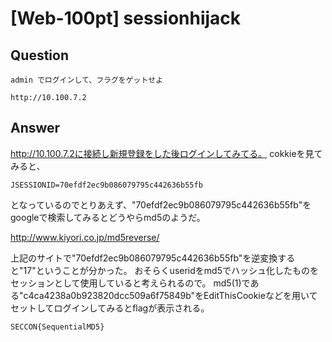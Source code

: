 # [Web-100pt] sessionhijack

## Question	

```plane
admin でログインして、フラグをゲットせよ

http://10.100.7.2
```

## Answer

http://10.100.7.2に接続し新規登録をした後ログインしてみてる。
cokkieを見てみると、

```plane
JSESSIONID=70efdf2ec9b086079795c442636b55fb
```

となっているのでとりあえず、"70efdf2ec9b086079795c442636b55fb"をgoogleで検索してみるとどうやらmd5のようだ。

http://www.kiyori.co.jp/md5reverse/

上記のサイトで"70efdf2ec9b086079795c442636b55fb"を逆変換すると"17"ということが分かった。
おそらくuseridをmd5でハッシュ化したものをセッションとして使用していると考えられるので。
md5(1)である"c4ca4238a0b923820dcc509a6f75849b"をEditThisCookieなどを用いてセットしてログインしてみるとflagが表示される。

`SECCON{SequentialMD5}`




